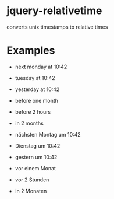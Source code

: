 jquery-relativetime
===================

converts unix timestamps to relative times

Examples
===================

* next monday at 10:42
* tuesday at 10:42
* yesterday at 10:42
* before one month
* before 2 hours
* in 2 months

* nächsten Montag um 10:42
* Dienstag um 10:42
* gestern um 10:42
* vor einem Monat
* vor 2 Stunden
* in 2 Monaten

